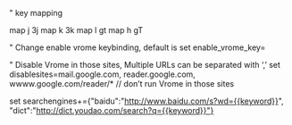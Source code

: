 " key mapping

map j 3j
map k 3k
map l gt
map h gT


" Change enable vrome keybinding, default is 
set enable_vrome_key=<C-z>

" Disable Vrome in those sites, Multiple URLs can be separated with ‘,’
set disablesites=mail.google.com, reader.google.com, wwww.google.com/reader/* // don’t run Vrome in those sites


set searchengines+={"baidu":"http://www.baidu.com/s?wd={{keyword}}", "dict":"http://dict.youdao.com/search?q={{keyword}}"}

